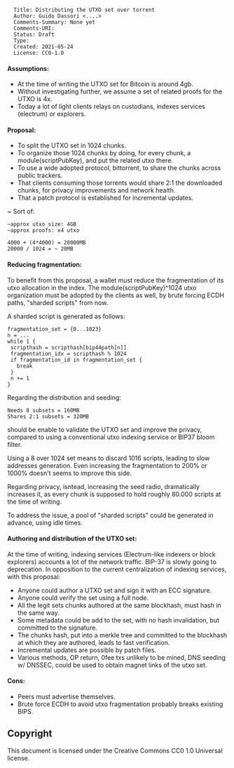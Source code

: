 ```
  
  Title: Distributing the UTXO set over torrent
  Author: Guido Dassori <....>
  Comments-Summary: None yet
  Comments-URI: 
  Status: Draft
  Type: 
  Created: 2021-05-24
  License: CC0-1.0
  ```


#### Assumptions:

- At the time of writing the UTXO set for Bitcoin is around 4gb.
- Without investigating further, we assume a set of related proofs for the UTXO is 4x.
- Today a lot of light clients relays on custodians, indexes services (electrum) or explorers.

#### Proposal:

- To split the UTXO set in 1024 chunks.
- To organize those 1024 chunks by doing, for every chunk, a module(scriptPubKey), and put the related utxo there.
- To use a wide adopted protocol, bittorrent, to share the chunks across public trackers. 
- That clients consuming those torrents would share 2:1 the downloaded chunks, for privacy improvements and network health.
- That a patch protocol is established for incremental updates.

~ Sort of:
```
~approx utxo size: 4GB
~approx proofs: x4 utxo

4000 + (4*4000) = 20000MB
20000 / 1024 = ~ 20MB
```


#### Reducing fragmentation:

To benefit from this proposal, a wallet must reduce the fragmentation of its utxo allocation in the index.
The module(scriptPubKey)^1024 utxo organization must be adopted by the clients as well, by brute forcing ECDH paths, "sharded scripts" from now.

A sharded script is generated as follows:

```
fragmentation_set = {0...1023} 
n = ...
while 1 {
 scripthash = scripthash[bip44path[n]]
 fragmentation_idx = scripthash % 1024
 if fragmentation_id in fragmentation_set {
   break 
 }
 n += 1
}
```

Regarding the distribution and seeding:

```
Needs 8 subsets = 160MB
Shares 2:1 subsets = 320MB
```
should be enable to validate the UTXO set and improve the privacy, compared to using a conventional utxo indexing service or BIP37 bloom filter.

Using a 8 over 1024 set means to discard 1016 scripts, leading to slow addresses generation. 
Even increasing the fragmentation to 200% or 1000% doesn't seems to improve this side.

Regarding privacy, isntead, increasing the seed radio, dramatically increases it, as every chunk is supposed to hold roughly 80.000 scripts at the time of writing.

To address the issue, a pool of "sharded scripts" could be generated in advance, using idle times.


#### Authoring and distribution of the UTXO set:

At the time of writing, indexing services (Electrum-like indexers or block explorers) accounts a lot of the network traffic.
BIP-37 is slowly going to deprecation. In opposition to the current centralization of indexing services, with this proposal:

- Anyone could author a UTXO set and sign it with an ECC signature.
- Anyone could verify the set using a full node.
- All the legit sets chunks authored at the same blockhash, must hash in the same way.
- Some metadata could be add to the set, with no hash invalidation, but committed to the signature.
- The chunks hash, put into a merkle tree and committed to the blockhash at which they are authored, leads to fast verification.
- Incremental updates are possible by patch files.
- Various methods, OP return, 0fee txs unlikely to be mined, DNS seeding w/ DNSSEC, could be used to obtain magnet links of the utxo set.

#### Cons:

- Peers must advertise themselves.
- Brute force ECDH to avoid utxo fragmentation probably breaks existing BIPS.


Copyright
---
This document is licensed under the Creative Commons CC0 1.0 Universal license.
